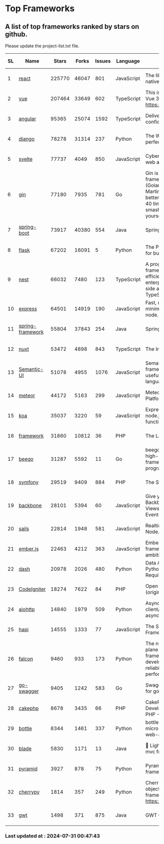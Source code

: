 # Top Frameworks
## A list of top frameworks ranked by stars on github.  
Please update the project-list.txt file.

| SL| Name  | Stars| Forks| Issues | Language | Description | Last Commit |
| --| ------| -----| ---- | ------ | -------- | ----------- | ----------- |
| 1 | [react](https://github.com/facebook/react) | 225770 | 46047 | 801 | JavaScript | The library for web and native user interfaces. | 2024-07-30 22:31:31 |
| 2 | [vue](https://github.com/vuejs/vue) | 207464 | 33649 | 602 | TypeScript | This is the repo for Vue 2. For Vue 3, go to https://github.com/vuejs/core | 2024-06-14 12:52:12 |
| 3 | [angular](https://github.com/angular/angular) | 95365 | 25074 | 1592 | TypeScript | Deliver web apps with confidence 🚀 | 2024-07-30 20:00:37 |
| 4 | [django](https://github.com/django/django) | 78278 | 31314 | 237 | Python | The Web framework for perfectionists with deadlines. | 2024-07-30 15:27:10 |
| 5 | [svelte](https://github.com/sveltejs/svelte) | 77737 | 4049 | 850 | JavaScript | Cybernetically enhanced web apps | 2024-07-30 22:43:39 |
| 6 | [gin](https://github.com/gin-gonic/gin) | 77180 | 7935 | 781 | Go | Gin is a HTTP web framework written in Go (Golang). It features a Martini-like API with much better performance -- up to 40 times faster. If you need smashing performance, get yourself some Gin. | 2024-07-14 12:34:34 |
| 7 | [spring-boot](https://github.com/spring-projects/spring-boot) | 73917 | 40380 | 554 | Java | Spring Boot | 2024-07-30 20:25:08 |
| 8 | [flask](https://github.com/pallets/flask) | 67202 | 16091 | 5 | Python | The Python micro framework for building web applications. | 2024-07-11 02:16:46 |
| 9 | [nest](https://github.com/nestjs/nest) | 66032 | 7480 | 123 | TypeScript | A progressive Node.js framework for building efficient, scalable, and enterprise-grade server-side applications with TypeScript/JavaScript 🚀 | 2024-07-29 11:28:37 |
| 10 | [express](https://github.com/expressjs/express) | 64501 | 14919 | 190 | JavaScript | Fast, unopinionated, minimalist web framework for node. | 2024-07-28 10:55:10 |
| 11 | [spring-framework](https://github.com/spring-projects/spring-framework) | 55804 | 37843 | 254 | Java | Spring Framework | 2024-07-30 15:21:28 |
| 12 | [nuxt](https://github.com/nuxt/nuxt) | 53472 | 4898 | 843 | TypeScript | The Intuitive Vue Framework. | 2024-07-30 08:43:29 |
| 13 | [Semantic-UI](https://github.com/Semantic-Org/Semantic-UI) | 51078 | 4955 | 1076 | JavaScript | Semantic is a UI component framework based around useful principles from natural language. | 2023-01-11 17:05:32 |
| 14 | [meteor](https://github.com/meteor/meteor) | 44172 | 5163 | 299 | JavaScript | Meteor, the JavaScript App Platform | 2024-07-25 22:49:26 |
| 15 | [koa](https://github.com/koajs/koa) | 35037 | 3220 | 59 | JavaScript | Expressive middleware for node.js using ES2017 async functions | 2024-06-28 15:26:17 |
| 16 | [framework](https://github.com/laravel/framework) | 31860 | 10812 | 36 | PHP | The Laravel Framework. | 2024-07-30 15:24:16 |
| 17 | [beego](https://github.com/beego/beego) | 31287 | 5592 | 11 | Go | beego is an open-source, high-performance web framework for the Go programming language. | 2024-07-29 07:55:33 |
| 18 | [symfony](https://github.com/symfony/symfony) | 29519 | 9409 | 884 | PHP | The Symfony PHP framework | 2024-07-30 09:35:19 |
| 19 | [backbone](https://github.com/jashkenas/backbone) | 28101 | 5394 | 60 | JavaScript | Give your JS App some Backbone with Models, Views, Collections, and Events | 2024-03-06 23:22:47 |
| 20 | [sails](https://github.com/balderdashy/sails) | 22814 | 1948 | 581 | JavaScript | Realtime MVC Framework for Node.js | 2024-05-17 22:00:56 |
| 21 | [ember.js](https://github.com/emberjs/ember.js) | 22463 | 4212 | 363 | JavaScript | Ember.js - A JavaScript framework for creating ambitious web applications | 2024-07-25 19:51:25 |
| 22 | [dash](https://github.com/plotly/dash) | 20978 | 2026 | 480 | Python | Data Apps & Dashboards for Python. No JavaScript Required. | 2024-07-24 19:27:39 |
| 23 | [CodeIgniter](https://github.com/bcit-ci/CodeIgniter) | 18274 | 7622 | 84 | PHP | Open Source PHP Framework (originally from EllisLab) | 2024-03-20 03:51:42 |
| 24 | [aiohttp](https://github.com/aio-libs/aiohttp) | 14840 | 1979 | 509 | Python | Asynchronous HTTP client/server framework for asyncio and Python | 2024-07-30 21:02:59 |
| 25 | [hapi](https://github.com/hapijs/hapi) | 14555 | 1333 | 77 | JavaScript | The Simple, Secure Framework Developers Trust | 2024-07-04 00:48:01 |
| 26 | [falcon](https://github.com/falconry/falcon) | 9460 | 933 | 173 | Python | The no-magic web data plane API and microservices framework for Python developers, with a focus on reliability, correctness, and performance at scale. | 2024-07-25 10:36:41 |
| 27 | [go-swagger](https://github.com/go-swagger/go-swagger) | 9405 | 1242 | 583 | Go | Swagger 2.0 implementation for go | 2024-05-13 17:21:38 |
| 28 | [cakephp](https://github.com/cakephp/cakephp) | 8678 | 3435 | 66 | PHP | CakePHP: The Rapid Development Framework for PHP - Official Repository | 2024-07-28 16:58:12 |
| 29 | [bottle](https://github.com/bottlepy/bottle) | 8344 | 1461 | 337 | Python | bottle.py is a fast and simple micro-framework for python web-applications. | 2024-01-03 22:31:48 |
| 30 | [blade](https://github.com/lets-blade/blade) | 5830 | 1171 | 13 | Java | :rocket: Lightning fast and elegant mvc framework for Java8 | 2024-06-17 01:05:35 |
| 31 | [pyramid](https://github.com/Pylons/pyramid) | 3927 | 878 | 75 | Python | Pyramid - A Python web framework | 2024-06-10 16:09:42 |
| 32 | [cherrypy](https://github.com/cherrypy/cherrypy) | 1814 | 357 | 249 | Python | CherryPy is a pythonic, object-oriented HTTP framework.      https://cherrypy.dev | 2024-07-02 23:41:56 |
| 33 | [gwt](https://github.com/gwtproject/gwt) | 1498 | 371 | 875 | Java | GWT Open Source Project | 2024-07-30 01:55:48 |

### Last updated at : 2024-07-31 00:47:43
